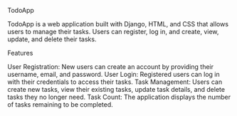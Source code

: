 TodoApp

TodoApp is a web application built with Django, HTML, and CSS that allows users to manage their tasks. Users can register,
log in, and create, view, update, and delete their tasks.

Features

User Registration: New users can create an account by providing their username, email, and password.
User Login: Registered users can log in with their credentials to access their tasks.
Task Management: Users can create new tasks, view their existing tasks, update task details, and delete tasks they no longer need.
Task Count: The application displays the number of tasks remaining to be completed.
